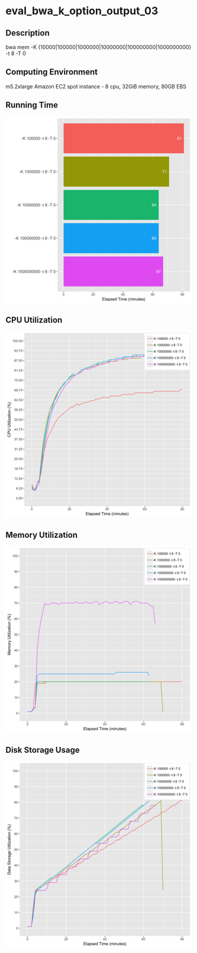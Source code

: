 # eval_bwa_k_option_output_03

## Description
bwa mem -K {10000|100000|1000000|10000000|100000000|1000000000} -t 8 -T 0

## Computing Environment
m5.2xlarge Amazon EC2 spot instance - 8 cpu, 32GiB memory, 80GB EBS

## Running Time
![Running Time](output/running_time.png)

## CPU Utilization
![CPU Utilization](output/cpu_utilization.png)

## Memory Utilization
![Memory Utilization](output/memory_utilization.png)

## Disk Storage Usage
![Disk Storage Usage](output/disk_storage_usage.png)
